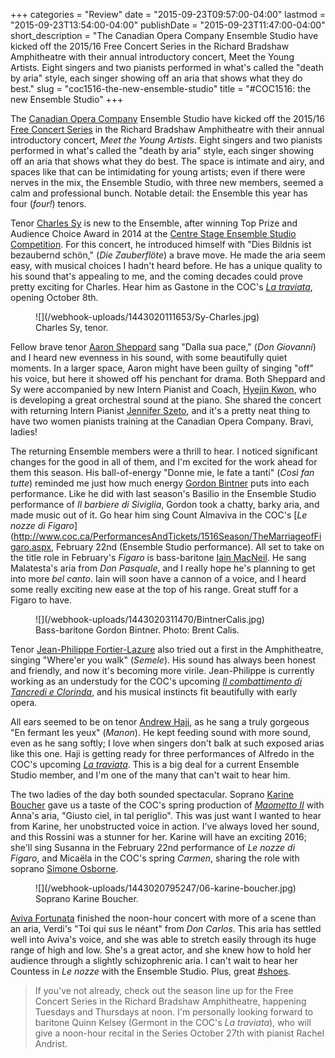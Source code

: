 +++
categories = "Review"
date = "2015-09-23T09:57:00-04:00"
lastmod = "2015-09-23T13:54:00-04:00"
publishDate = "2015-09-23T11:47:00-04:00"
short_description = "The Canadian Opera Company Ensemble Studio have kicked off the 2015/16 Free Concert Series in the Richard Bradshaw Amphitheatre with their annual introductory concert, Meet the Young Artists. Eight singers and two pianists performed in what's called the \"death by aria\" style, each singer showing off an aria that shows what they do best."
slug = "coc1516-the-new-ensemble-studio"
title = "#COC1516: the new Ensemble Studio"
+++

The [Canadian Opera Company](/scene/companies/canadian-opera-company/) Ensemble Studio have kicked off the 2015/16 [Free Concert Series](http://www.coc.ca/PerformancesAndTickets/FreeConcertSeries.aspx) in the Richard Bradshaw Amphitheatre with their annual introductory concert, *Meet the Young Artists*. Eight singers and two pianists performed in what's called the "death by aria" style, each singer showing off an aria that shows what they do best. The space is intimate and airy, and spaces like that can be intimidating for young artists;  even if there were nerves in the mix, the Ensemble Studio, with three new members, seemed a calm and professional bunch. Notable detail: the Ensemble this year has four (*four!*) tenors.

Tenor [Charles Sy](/scene/people/charles-sy/) is new to the Ensemble, after winning Top Prize and Audience Choice Award in 2014 at the [Centre Stage Ensemble Studio Competition](http://coccentrestage.ca/). For this concert, he introduced himself with "Dies Bildnis ist bezaubernd schön," (*Die Zauberflöte*) a brave move. He made the aria seem easy, with musical choices I hadn't heard before. He has a unique quality to his sound that's appealing to me, and the coming decades could prove pretty exciting for Charles. Hear him as Gastone in the COC's [*La traviata*](http://www.coc.ca/PerformancesAndTickets/1516Season/LaTraviata.aspx), opening October 8th.

<figure data-type="image">
![](/webhook-uploads/1443020111653/Sy-Charles.jpg)
<figcaption>Charles Sy, tenor.</figcaption>
</figure>

Fellow brave tenor [Aaron Sheppard](/scene/people/aaron-sheppard/) sang "Dalla sua pace," (*Don Giovanni*) and I heard new evenness in his sound, with some beautifully quiet moments. In a larger space, Aaron might have been guilty of singing "off" his voice, but here it showed off his penchant for drama. Both Sheppard and Sy were accompanied by new Intern Pianist and Coach, [Hyejin Kwon](/scene/people/hyejin-kwon/), who is developing a great orchestral sound at the piano. She shared the concert with returning Intern Pianist [Jennifer Szeto](/scene/people/jennifer-szeto/), and it's a pretty neat thing to have two women pianists training at the Canadian Opera Company. Bravi, ladies!

The returning Ensemble members were a thrill to hear. I noticed significant changes for the good in all of them, and I'm excited for the work ahead for them this season. His ball-of-energy "Donne mie, le fate a tanti" (*Così fan tutte*) reminded me just how much energy [Gordon Bintner](/scene/people/gordon-bintner/) puts into each performance. Like he did with last season's Basilio in the Ensemble Studio performance of *Il barbiere di Siviglia*, Gordon took a chatty, barky aria, and made music out of it. Go hear him sing Count Almaviva in the COC's [*Le nozze di Figaro*](http://www.coc.ca/PerformancesAndTickets/1516Season/TheMarriageofFigaro.aspx, February 22nd (Ensemble Studio performance). All set to take on the title role in February's *Figaro* is bass-baritone [Iain MacNeil](/scene/people/iain-macneil/). He sang Malatesta's aria from *Don Pasquale*, and I really hope he's planning to get into more *bel canto*. Iain will soon have a cannon of a voice, and I heard some really exciting new ease at the top of his range. Great stuff for a Figaro to have. 

<figure data-type="image">
![](/webhook-uploads/1443020311470/BintnerCalis.jpg)
<figcaption>Bass-baritone Gordon Bintner. Photo: Brent Calis. </figcaption>
</figure>

Tenor [Jean-Philippe Fortier-Lazure](/scene/people/jean-philippe-fortier-lazure/) also tried out a first in the Amphitheatre, singing "Where'er you walk" (*Semele*). His sound has always been honest and friendly, and now it's becoming more virile. Jean-Philippe is currently working as an understudy for the COC's upcoming [*Il combattimento di Tancredi e Clorinda*](http://www.coc.ca/PerformancesAndTickets/1516Season/PyramusandThisbe.aspx), and his musical instincts fit beautifully with early opera.

All ears seemed to be on tenor [Andrew Haji](/scene/people/andrew-haji/), as he sang a truly gorgeous "En fermant les yeux" (*Manon*). He kept feeding sound with more sound, even as he sang softly; I love when singers don't balk at such exposed arias like this one. Haji is getting ready for three performances of Alfredo in the COC's upcoming [*La traviata*](http://www.coc.ca/PerformancesAndTickets/1516Season/LaTraviata.aspx). This is a big deal for a current Ensemble Studio member, and I'm one of the many that can't wait to hear him.

The two ladies of the day both sounded spectacular. Soprano [Karine Boucher](/scene/people/karine-boucher/) gave us a taste of the COC's spring production of [*Maometto II*](http://www.coc.ca/PerformancesAndTickets/1516Season/MaomettoII.aspx) with Anna's aria, "Giusto ciel, in tal periglio". This was just want I wanted to hear from Karine, her unobstructed voice in action. I've always loved her sound, and this Rossini was a stunner for her. Karine will have an exciting 2016; she'll sing Susanna in the February 22nd performance of *Le nozze di Figaro*, and Micaëla in the COC's spring *Carmen*, sharing the role with soprano [Simone Osborne](/scene/people/simone-osborne/).

<figure data-type="image">
![](/webhook-uploads/1443020795247/06-karine-boucher.jpg)
<figcaption>Soprano Karine Boucher.</figcaption>
</figure>

[Aviva Fortunata](/scene/people/aviva-fortunata/) finished the noon-hour concert with more of a scene than an aria, Verdi's "Toi qui sus le néant" from *Don Carlos*. This aria has settled well into Aviva's voice, and she was able to stretch easily through its huge range of high and low. She's a great actor, and she knew how to hold her audience through a slightly schizophrenic aria. I can't wait to hear her Countess in *Le nozze* with the Ensemble Studio. Plus, great [#shoes](https://www.fluevog.com/).

>If you've not already, check out the season line up for the Free Concert Series in the Richard Bradshaw Amphitheatre, happening Tuesdays and Thursdays at noon. I'm personally looking forward to baritone Quinn Kelsey (Germont in the COC's *La traviata*), who will give a noon-hour recital in the Series October 27th with pianist Rachel Andrist.
